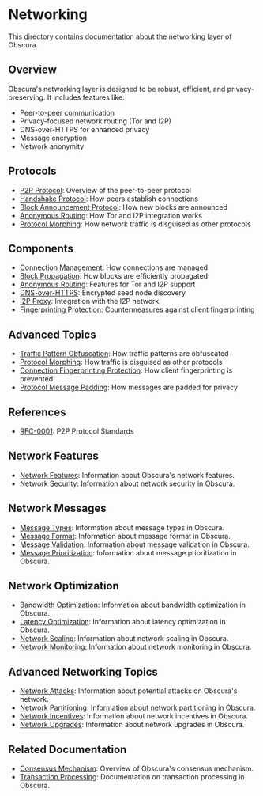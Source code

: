 # Networking

This directory contains documentation about the networking layer of Obscura.

## Overview

Obscura's networking layer is designed to be robust, efficient, and privacy-preserving. It includes features like:

- Peer-to-peer communication
- Privacy-focused network routing (Tor and I2P)
- DNS-over-HTTPS for enhanced privacy
- Message encryption
- Network anonymity

## Protocols

- [P2P Protocol](p2p_protocol.md): Overview of the peer-to-peer protocol
- [Handshake Protocol](handshake_protocol.md): How peers establish connections
- [Block Announcement Protocol](block_announcement_protocol.md): How new blocks are announced
- [Anonymous Routing](anonymous_routing.md): How Tor and I2P integration works
- [Protocol Morphing](protocol_morphing.md): How network traffic is disguised as other protocols

## Components

- [Connection Management](connection_management.md): How connections are managed
- [Block Propagation](block_propagation.md): How blocks are efficiently propagated
- [Anonymous Routing](anonymous_routing.md): Features for Tor and I2P support
- [DNS-over-HTTPS](dns_over_https.md): Encrypted seed node discovery
- [I2P Proxy](i2p_proxy.md): Integration with the I2P network
- [Fingerprinting Protection](fingerprinting_protection.md): Countermeasures against client fingerprinting

## Advanced Topics

- [Traffic Pattern Obfuscation](traffic_pattern_obfuscation.md): How traffic patterns are obfuscated
- [Protocol Morphing](protocol_morphing.md): How traffic is disguised as other protocols
- [Connection Fingerprinting Protection](fingerprinting_protection.md): How client fingerprinting is prevented
- [Protocol Message Padding](message_padding.md): How messages are padded for privacy

## References

- [RFC-0001](../reference/RFC-0001.md): P2P Protocol Standards

## Network Features

- [Network Features](features.md): Information about Obscura's network features.
- [Network Security](security.md): Information about network security in Obscura.

## Network Messages

- [Message Types](message_types.md): Information about message types in Obscura.
- [Message Format](message_format.md): Information about message format in Obscura.
- [Message Validation](message_validation.md): Information about message validation in Obscura.
- [Message Prioritization](message_prioritization.md): Information about message prioritization in Obscura.

## Network Optimization

- [Bandwidth Optimization](bandwidth_optimization.md): Information about bandwidth optimization in Obscura.
- [Latency Optimization](latency_optimization.md): Information about latency optimization in Obscura.
- [Network Scaling](network_scaling.md): Information about network scaling in Obscura.
- [Network Monitoring](network_monitoring.md): Information about network monitoring in Obscura.

## Advanced Networking Topics

- [Network Attacks](network_attacks.md): Information about potential attacks on Obscura's network.
- [Network Partitioning](network_partitioning.md): Information about network partitioning in Obscura.
- [Network Incentives](network_incentives.md): Information about network incentives in Obscura.
- [Network Upgrades](network_upgrades.md): Information about network upgrades in Obscura.

## Related Documentation

- [Consensus Mechanism](../consensus/index.md): Overview of Obscura's consensus mechanism.
- [Transaction Processing](../transactions/index.md): Documentation on transaction processing in Obscura. 